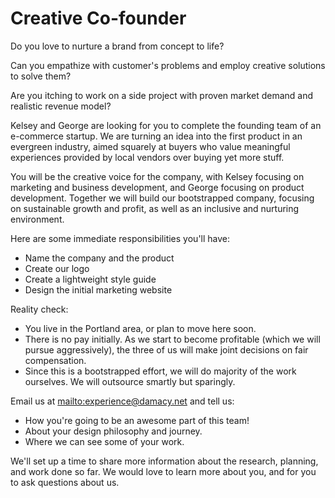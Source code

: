 <!--
Title: Creative Co-founder
Print Footer Left: %title
Print Footer Right: %page of %total ● %date, %time

-->

# Creative Co-founder

Do you love to nurture a brand from concept to life?

Can you empathize with customer's problems and employ creative solutions to solve them?

Are you itching to work on a side project with proven market demand and realistic revenue model?

Kelsey and George are looking for you to complete the founding team of an e-commerce startup. We are turning an idea into the first product in an evergreen industry, aimed squarely at buyers who value meaningful experiences provided by local vendors over buying yet more stuff.

You will be the creative voice for the company, with Kelsey focusing on marketing and business development, and George focusing on product development. Together we will build our bootstrapped company, focusing on sustainable growth and profit, as well as an inclusive and nurturing environment.

Here are some immediate responsibilities you'll have:

* Name the company and the product
* Create our logo
* Create a lightweight style guide
* Design the initial marketing website

Reality check:

* You live in the Portland area, or plan to move here soon.
* There is no pay initially. As we start to become profitable (which we will pursue aggressively), the three of us will make joint decisions on fair compensation.
* Since this is a bootstrapped effort, we will do majority of the work ourselves. We will outsource smartly but sparingly.

Email us at <mailto:experience@damacy.net> and tell us:

* How you're going to be an awesome part of this team!
* About your design philosophy and journey.
* Where we can see some of your work.

We'll set up a time to share more information about the research, planning, and work done so far. We would love to learn more about you, and for you to ask questions about us.
